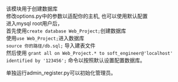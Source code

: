 该模块用于创建数据库<br>
修改options.py中的参数以适配你的主机, 也可以使用默认配置<br>
进入mysql root用户后，<br>
首先使用`create database Web_Project;`创建数据库<br>
使用`use Web_Project;`进入数据库<br>
`source 你的路径/db.sql;` 导入建表文件<br>
然后使用 `grant all on Web_Project.* to soft_engineer@'localhost' identified by '123456';` 命令以按照默认设置配置数据库。<br>

单独运行admin_register.py可以初始化管理员。